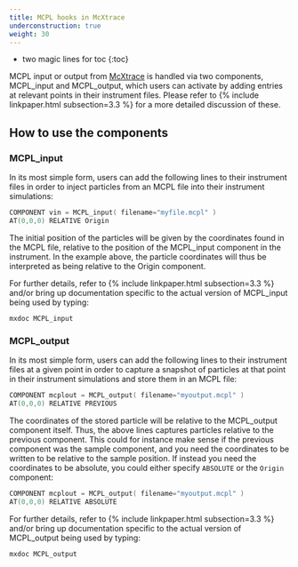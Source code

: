 ```yaml
---
title: MCPL hooks in McXtrace
underconstruction: true
weight: 30
---
```


- two magic lines for toc
{:toc}

MCPL input or output from [McXtrace](http://mcxtrace.org) is handled via two
components, MCPL_input and MCPL_output, which users can activate by adding
entries at relevant points in their instrument files. Please refer to {% include linkpaper.html
subsection=3.3 %} for a more detailed discussion of these.

## How to use the components

### MCPL_input

In its most simple form, users can add the following lines to their instrument
files in order to inject particles from an MCPL file into their instrument
simulations:

```c
COMPONENT vin = MCPL_input( filename="myfile.mcpl" )
AT(0,0,0) RELATIVE Origin
```

The initial position of the particles will be given by the coordinates found in
the MCPL file, relative to the position of the MCPL_input component in the
instrument. In the example above, the particle coordinates will thus be
interpreted as being relative to the Origin component.

For further details, refer to {% include linkpaper.html subsection=3.3
%} and/or bring up documentation specific to the actual version of MCPL_input
being used by typing:

```shell
mxdoc MCPL_input
```

### MCPL_output

In its most simple form, users can add the following lines to their instrument
files at a given point in order to capture a snapshot of particles at that point
in their instrument simulations and store them in an MCPL file:

```c
COMPONENT mcplout = MCPL_output( filename="myoutput.mcpl" )
AT(0,0,0) RELATIVE PREVIOUS
```

The coordinates of the stored particle will be relative to the MCPL_output
component itself. Thus, the above lines captures particles relative to the
previous component. This could for instance make sense if the previous component
was the sample component, and you need the coordinates to be written to be
relative to the sample position. If instead you need the coordinates to be
absolute, you could either specify `ABSOLUTE` or the `Origin` component:

```c
COMPONENT mcplout = MCPL_output( filename="myoutput.mcpl" )
AT(0,0,0) RELATIVE ABSOLUTE
```

For further details, refer to {% include linkpaper.html subsection=3.3
%} and/or bring up documentation specific to the actual version of MCPL_output
being used by typing:

```shell
mxdoc MCPL_output
```
